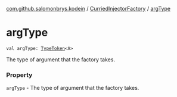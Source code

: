 [com.github.salomonbrys.kodein](../index.md) / [CurriedInjectorFactory](index.md) / [argType](.)

# argType

`val argType: `[`TypeToken`](../-type-token/index.md)`<A>`

The type of argument that the factory takes.

### Property

`argType` - The type of argument that the factory takes.